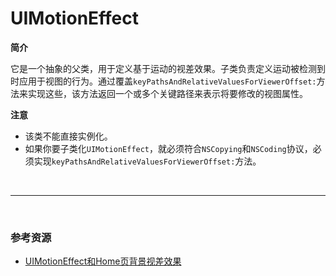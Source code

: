 # UIMotionEffect

**简介**

它是一个抽象的父类，用于定义基于运动的视差效果。子类负责定义运动被检测到时应用于视图的行为。通过覆盖`keyPathsAndRelativeValuesForViewerOffset:`方法来实现这些，该方法返回一个或多个关键路径来表示将要修改的视图属性。



**注意**

* 该类不能直接实例化。
* 如果你要子类化`UIMotionEffect`，就必须符合`NSCopying`和`NSCoding`协议，必须实现`keyPathsAndRelativeValuesForViewerOffset:`方法。

<br>

***

<br>

### 参考资源

* [UIMotionEffect和Home页背景视差效果](http://www.cocoachina.com/ios/20150121/10967.html)